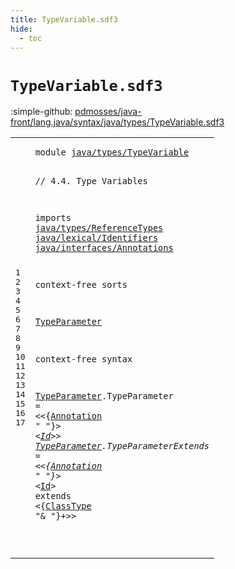 ```yaml
---
title: TypeVariable.sdf3
hide:
  - toc
---
```


# `TypeVariable.sdf3`

:simple-github: [pdmosses/java-front/lang.java/syntax/java/types/TypeVariable.sdf3]

[pdmosses/java-front/lang.java/syntax/java/types/TypeVariable.sdf3]: https://github.com/pdmosses/java-front/blob/master/lang.java/syntax/java/types/TypeVariable.sdf3 "The source file on GitHub"

<div class="sdf3"><table class="highlighttable"><tbody><tr><td class="linenos"><div class="linenodiv"><pre><span></span>1
2
3
4
5
6
7
8
9
10
11
12
13
14
15
16
17
</pre></div></td>
<td class="code"><pre><code><span class="keyword">module</span> <a href="../../classes/ClassDeclarations.sdf3/#java/types/TypeVariable_460_483" id="java/types/TypeVariable_7_30" title="Referenced at ../../classes/ClassDeclarations.sdf3 line 18">java/types/TypeVariable</a>

<span class="layout">// 4.4. Type Variables</span>

<span class="keyword">imports</span>
  <a href="../ReferenceTypes.sdf3/#java/types/ReferenceTypes_7_32" id="java/types/ReferenceTypes_66_91" title="Defined at ../ReferenceTypes.sdf3 line 1">java/types/ReferenceTypes</a>
  <a href="../../lexical/Identifiers.sdf3/#java/lexical/Identifiers_7_31" id="java/lexical/Identifiers_94_118" title="Defined at ../../lexical/Identifiers.sdf3 line 1">java/lexical/Identifiers</a>
  <a href="../../interfaces/Annotations.sdf3/#java/interfaces/Annotations_7_34" id="java/interfaces/Annotations_121_148" title="Defined at ../../interfaces/Annotations.sdf3 line 1">java/interfaces/Annotations</a>

<span class="keyword">context-free sorts</span>

  <a href="../../classes/ClassDeclarations.sdf3/#TypeParameter_1213_1226" id="TypeParameter_172_185" title="Referenced at ../../classes/ClassDeclarations.sdf3 line 50">TypeParameter</a>

<span class="keyword">context-free syntax</span>

  <a href="../../classes/ClassDeclarations.sdf3/#TypeParameter_1213_1226" id="TypeParameter_210_223" title="Referenced at ../../classes/ClassDeclarations.sdf3 line 50">TypeParameter</a>.<span class="cons_Constructor"><span id="TypeParameter_224_237" title="Not referenced locally, nor via imports">TypeParameter</span></span>        = &lt;&lt;{<a href="../../interfaces/Annotations.sdf3/#Annotation_158_168" id="Annotation_250_260" title="Defined at ../../interfaces/Annotations.sdf3 line 12, 19, 20, 21">Annotation</a> <span class="cons_Lit">" "</span>}*&gt; &lt;<a href="../../lexical/Identifiers.sdf3/#Id_141_143" id="Id_269_271" title="Defined at ../../lexical/Identifiers.sdf3 line 15, 23">Id</a>&gt;&gt;
  <a href="../../classes/ClassDeclarations.sdf3/#TypeParameter_1213_1226" id="TypeParameter_276_289" title="Referenced at ../../classes/ClassDeclarations.sdf3 line 50">TypeParameter</a>.<span class="cons_Constructor"><span id="TypeParameterExtends_290_310" title="Not referenced locally, nor via imports">TypeParameterExtends</span></span> = &lt;&lt;{<a href="../../interfaces/Annotations.sdf3/#Annotation_158_168" id="Annotation_316_326" title="Defined at ../../interfaces/Annotations.sdf3 line 12, 19, 20, 21">Annotation</a> <span class="cons_Lit">" "</span>}*&gt; &lt;<a href="../../lexical/Identifiers.sdf3/#Id_141_143" id="Id_335_337" title="Defined at ../../lexical/Identifiers.sdf3 line 15, 23">Id</a>&gt; <span class="cons_String">extends</span> &lt;{<a href="../ReferenceTypes.sdf3/#ClassType_234_243" id="ClassType_349_358" title="Defined at ../ReferenceTypes.sdf3 line 14, 26, 27">ClassType</a> <span class="cons_Lit">"&amp; "</span>}+&gt;&gt;

</code></pre></td></tr></tbody></table></div>
